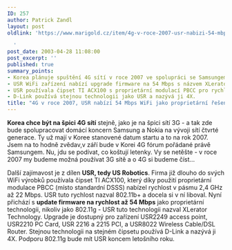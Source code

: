 ```yaml
---
ID: 257
author: Patrick Zandl
layout: post
oldlink: 'https://www.marigold.cz/item/4g-v-roce-2007-usr-nabizi-54-mbps-wifi-jako-proprietarni-reseni

  '
post_date: 2003-04-28 11:08:00
post_excerpt: ''
published: true
summary_points:
- Korea plánuje spuštění 4G sítí v roce 2007 ve spolupráci se Samsungem a Nokií.
- USR WiFi zařízení nabízí upgrade firmware na 54 Mbps s názvem XLerator Technology.
- USR používala čipset TI ACX100 s proprietární modulací PBCC pro rychlost 22 Mbps.
- D-Link používá stejnou technologii jako USR a nazývá ji 4X.
title: "4G v roce 2007, USR nabízí 54 Mbps WiFi jako proprietární řešení"
---
```


<p>
<STRONG>Korea chce být na špici 4G sítí</STRONG> stejně, jako je na špici sítí 3G - a tak zde bude spolupracovat domácí koncern Samsung a Nokia na vývoji sítí čtvrté generace. Ty už mají v Koree stanovené datum startu a to na rok 2007. Jsem na to hodně zvědav,v září bude v Korei 4G fórum pořádané právě Samsungem. Nu, jdu se podívat, co koštují letenky. Vy se netěšte - v roce 2007 my budeme možná používat 3G sítě a o 4G si budeme číst...</p>

<p>
Další zajímavost je z dílen <STRONG>USR, tedy US Robotics</STRONG>. Firma již dlouho do svých WiFi výrobků používala čipset TI ACX100, který díky použití proprietární modulace PBCC (místo standardní DSSS) nabízel rychlost v pásmu 2,4 GHz až 22 Mbps. USR tuto rychlost nazval 802.11b+ a docela si v ní liboval. Nyní přichází s <STRONG>update firmware na rychlost až 54 Mbps</STRONG> jako proprietární technologii, nikoliv jako 802.11g - USR tuto technologii nazval XLerator Technology. Upgrade je dostupný pro zařízení USR2249 access point, USR2210 PC Card, USR 2216 a 2215 PCI, a USR8022 Wireless Cable/DSL Router. Stejnou technologii na stejném čipsetu používá D-Link a nazývá ji 4X. Podporu 802.11g bude mít USR koncem letošního roku.</p>